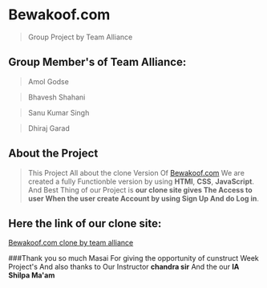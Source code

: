 # Bewakoof.com
>Group Project by Team Alliance




## Group Member's of Team Alliance:
>Amol Godse

>Bhavesh Shahani

>Sanu Kumar Singh

>Dhiraj Garad

## About the Project
>This Project All about the clone Version Of [Bewakoof.com](https://www.bewakoof.com/)
>We are created a fully Functionble version by using **HTMl**, **CSS**, **JavaScript**. And Best Thing of our Project is **our clone site gives The Access to user When the user create Account by using Sign Up And do Log in**.

## Here the link of our clone site:

 [Bewakoof.com clone by team alliance](https://curious-queijadas-04ca42.netlify.app/
)


###Thank you so much Masai For giving the opportunity of cunstruct Week Project's And also thanks to Our Instructor **chandra sir** And the our **IA Shilpa Ma'am**
